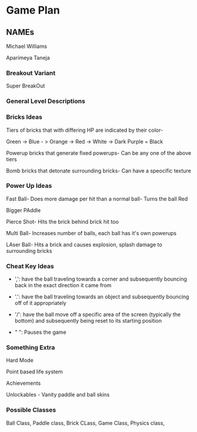 # Game Plan
## NAMEs
Michael Williams

Aparimeya Taneja

### Breakout Variant

Super BreakOut

### General Level Descriptions

### Bricks Ideas
Tiers of bricks that with differing HP  are indicated by their color-

Green -> Blue - > Orange -> Red -> White -> Dark Purple = Black 

Powerup bricks that generate fixed powerups- Can be any one of the above tiers

Bomb bricks that detonate surrounding bricks- Can have a speocific texture


### Power Up Ideas

Fast Ball- Does more damage per hit than a normal ball- Turns the ball Red

Bigger PAddle

Pierce Shot- Hits the brick behind brick hit too

Multi Ball- Increases number of balls, each ball has it's own powerups

LAser Ball- Hits a brick and causes explosion, splash damage to surrounding bricks




### Cheat Key Ideas

* ',': have the ball traveling towards a corner and subsequently bouncing back in the exact direction it came from

* '.': have the ball traveling towards an object and subsequently bouncing off of it appropriately

* '/': have the ball move off a specific area of the screen (typically the bottom) and subsequently being reset to its starting position

* " ": Pauses the game


### Something Extra
Hard Mode

Point based life system

Achievements

Unlockables - Vanity paddle and ball skins

### Possible Classes

Ball Class, Paddle class, Brick CLass, Game Class, Physics class, 

